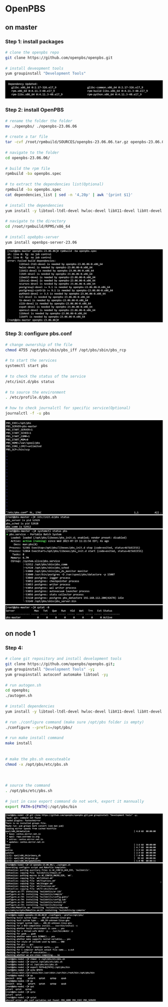 # OpenPBS

## on master
### Step 1: install packages
```bash
# clone the openpbs repo
git clone https://github.com/openpbs/openpbs.git

# install deveopment tools
yum groupinstall "Development Tools"

```
![](./images/1.jpg)

### Step 2: install OpenPBS
```bash
# rename the folder the folder
mv ./openpbs/ ./openpbs-23.06.06

# create a tar file 
tar -cvf /root/rpmbuild/SOURCES/openpbs-23.06.06.tar.gz openpbs-23.06.06/ 

# navigate to the folder
cd openpbs-23.06.06/

# build the rpm file
rpmbuild -ba openpbs.spec

# to extract the dependencies list(Optional)
rpmbuild -ba openpbs.spec
cat dependencies_list | sed -n '4,20p' | awk '{print $1}'

# install the dependencies
yum install -y libtool-ltdl-devel hwloc-devel libX11-devel libXt-devel libedit-devel libical-devel ncurses-devel postgresql-devel postgresql-contrib python3-devel tcl-devel tk-devel zlib-devel expat-devel openssl-devel libXext libXft gcc hwloc-devel;

# navigate to the directory 
cd /root/rpmbuild/RPMS/x86_64 

# install opebpbs-server
yum install openbps-server-23.06

```
![](./images/2.jpg)

### Step 3: configure pbs.conf
```bash
# change ownership of the file 
chmod 4755 /opt/pbs/sbin/pbs_iff /opt/pbs/sbin/pbs_rcp

# to start the services
systemctl start pbs

# to check the status of the service
/etc/init.d/pbs status

# to source the environment
. /etc/profile.d/pbs.sh

# how to check journalctl for specific service(Optional)
journalctl -f -u pbs

```
![](./images/3.jpg)
![](./images/4.jpg)
![](./images/5.jpg)
![](./images/6.jpg)


## on node 1

### Step 4: 
```bash
# clone git repository and install development tools
git clone https://github.com/openpbs/openpbs.git;
yum groupinstall "Development Tools" -y;
yum groupinstall autoconf automake libtool -y;

# run autogen.sh
cd openpbs;
./autogen.sh

# install dependencies
yum install -y libtool-ltdl-devel hwloc-devel libX11-devel libXt-devel libedit-devel libical-devel ncurses-devel postgresql-devel postgresql-contrib python3-devel tcl-devel tk-devel zlib-devel expat-devel openssl-devel libXext libXft gcc hwloc-devel openssl ;

# run ./configure command (make sure /opt/pbs folder is empty)
./configure --prefix=/opt/pbs/

# run make install command
make install


# make the pbs.sh executeable
chmod -x /opt/pbs/etc/pbs.sh



# source the command
. /opt/pbs/etc/pbs.sh

# just in case export command do not work, export it mannually
export PATH=${PATH}:/opt/pbs/bin


```
![](./images/7.jpg)
![](./images/8.jpg)
![](./images/9.jpg)
![](./images/10.jpg)


















